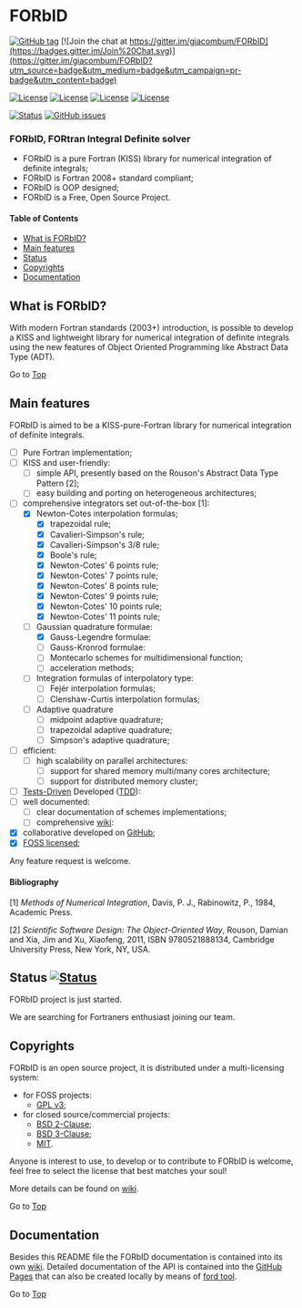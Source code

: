 <a name="top"></a>

# FORbID

[![GitHub tag](https://img.shields.io/github/tag/giacombum/FORbID.svg)]() [![Join the chat at https://gitter.im/giacombum/FORbID](https://badges.gitter.im/Join%20Chat.svg)](https://gitter.im/giacombum/FORbID?utm_source=badge&utm_medium=badge&utm_campaign=pr-badge&utm_content=badge)

[![License](https://img.shields.io/badge/license-GNU%20GeneraL%20Public%20License%20v3,%20GPLv3-blue.svg)]()
[![License](https://img.shields.io/badge/license-BSD2-red.svg)]()
[![License](https://img.shields.io/badge/license-BSD3-red.svg)]()
[![License](https://img.shields.io/badge/license-MIT-red.svg)]()

[![Status](https://img.shields.io/badge/status-alpha-orange.svg)]()
[![GitHub issues](https://img.shields.io/github/issues/Fortran-FOSS-Programmers/FORbID.svg)]()

### FORbID, FORtran Integral Definite solver

- FORbID is a pure Fortran (KISS) library for numerical integration of definite integrals;
- FORbID is Fortran 2008+ standard compliant;
- FORbID is OOP designed;
- FORbID is a Free, Open Source Project.

#### Table of Contents

+ [What is FORbID?](#what-is-FORbID?)
+ [Main features](#main-features)
+ [Status](#status)
+ [Copyrights](#copyrights)
+ [Documentation](#documentation)

## What is FORbID?

With modern Fortran standards (2003+) introduction, is possible to develop a KISS and lightweight library for numerical integration of definite integrals using the new features of Object Oriented Programming like Abstract Data Type (ADT).

Go to [Top](#top)

## Main features

FORbID is aimed to be a KISS-pure-Fortran library for numerical integration of definite integrals.

+ [ ] Pure Fortran implementation;
+ [ ] KISS and user-friendly:
    + [ ] simple API, presently based on the Rouson's Abstract Data Type Pattern [2];
    + [ ] easy building and porting on heterogeneous architectures;
+ [ ] comprehensive integrators set out-of-the-box [1]:
    + [x] Newton-Cotes interpolation formulas;
        + [x] trapezoidal rule;
        + [x] Cavalieri-Simpson's rule;
        + [x] Cavalieri-Simpson's 3/8 rule;
        + [x] Boole's rule;
        + [x] Newton-Cotes' 6 points rule;
        + [x] Newton-Cotes' 7 points rule;
        + [x] Newton-Cotes' 8 points rule;
        + [x] Newton-Cotes' 9 points rule;
        + [x] Newton-Cotes' 10 points rule;
        + [x] Newton-Cotes' 11 points rule;
    + [ ] Gaussian quadrature formulae:
        + [x] Gauss-Legendre formulae:
        + [ ] Gauss-Kronrod formulae:
        + [ ] Montecarlo schemes for multidimensional function;
        + [ ] acceleration methods;
    + [ ] Integration formulas of interpolatory type:
        + [ ] Fejér interpolation formulas;
        + [ ] Clenshaw-Curtis interpolation formulas;
    + [ ] Adaptive quadrature
        + [ ] midpoint adaptive quadrature;
        + [ ] trapezoidal adaptive quadrature;
        + [ ] Simpson's adaptive quadrature;
+ [ ] efficient:
    + [ ] high scalability on parallel architectures:
        + [ ] support for shared memory multi/many cores architecture;
        + [ ] support for distributed memory cluster;
+ [ ] [Tests-Driven](https://github.com/Fortran-FOSS-Programmers/FOODiE/wiki/Examples) Developed ([TDD](https://en.wikipedia.org/wiki/Test-driven_development)):
+ [ ] well documented:
    + [ ] clear documentation of schemes implementations;
    + [ ] comprehensive [wiki](https://github.com/Fortran-FOSS-Programmers/FORbID/wiki):
+ [x] collaborative developed on [GitHub](https://github.com/giacombum/FORbID);
+ [x] [FOSS licensed](https://github.com/giacombum/FORbID/wiki/Copyrights);

Any feature request is welcome.

#### Bibliography

[1] *Methods of Numerical Integration*, Davis, P. J., Rabinowitz, P., 1984, Academic Press.

[2] *Scientific Software Design: The Object-Oriented Way*, Rouson, Damian and Xia, Jim and Xu, Xiaofeng, 2011, ISBN 9780521888134, Cambridge University Press, New York, NY, USA.

## Status [![Status](https://img.shields.io/badge/status-beta-orange.svg)]()

FORbID project is just started.

We are searching for Fortraners enthusiast joining our team.

## Copyrights

FORbID is an open source project, it is distributed under a multi-licensing system:

+ for FOSS projects:
  - [GPL v3](http://www.gnu.org/licenses/gpl-3.0.html);
+ for closed source/commercial projects:
  - [BSD 2-Clause](http://opensource.org/licenses/BSD-2-Clause);
  - [BSD 3-Clause](http://opensource.org/licenses/BSD-3-Clause);
  - [MIT](http://opensource.org/licenses/MIT).

Anyone is interest to use, to develop or to contribute to FORbID is welcome, feel free to select the license that best matches your soul!

More details can be found on [wiki](https://github.com/giacombum/FORbID/wiki/Copyrights).

Go to [Top](#top)

## Documentation

Besides this README file the FORbID documentation is contained into its own [wiki](https://github.com/giacombum/FORbID/wiki). Detailed documentation of the API is contained into the [GitHub Pages](http://Fortran-FOSS-Programmers.github.io/FORbID/index.html) that can also be created locally by means of [ford tool](https://github.com/cmacmackin/ford).

Go to [Top](#top)
